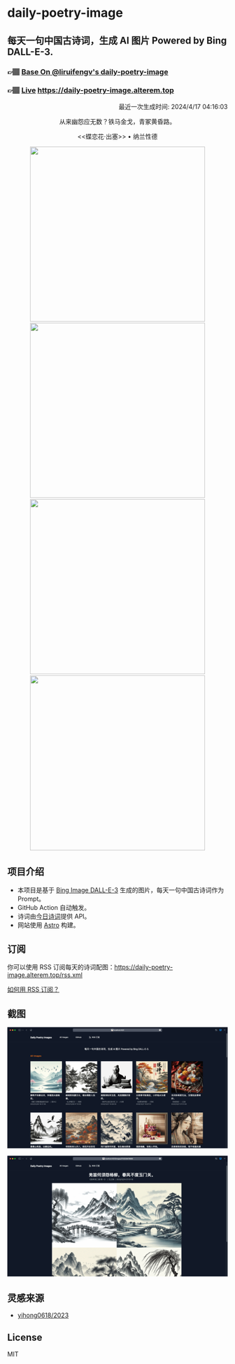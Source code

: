 
# daily-poetry-image

## 每天一句中国古诗词，生成 AI 图片 Powered by Bing DALL-E-3.

### 👉🏽 [Base On @liruifengv's daily-poetry-image](https://github.com/liruifengv/daily-poetry-image)

### 👉🏽 [Live](https://daily-poetry-image.alterem.top/) https://daily-poetry-image.alterem.top

<p align="right">
  最近一次生成时间: 2024/4/17 04:16:03
</p>
<p align="center">
从来幽怨应无数？铁马金戈，青冢黄昏路。
</p>
<p align="center">
<<蝶恋花·出塞>> • 纳兰性德
</p>
<p align="center">
<img src="https://tse2.mm.bing.net/th/id/OIG2.dlBDJFkD1wiDcxiejDbq" height="400" width="400" />
<img src="https://tse1.mm.bing.net/th/id/OIG2.3aFK5Zk4aqwH2SgkMhWr" height="400" width="400" />
<img src="https://tse3.mm.bing.net/th/id/OIG2.XqqQPSg69r4_NlS9uTfu" height="400" width="400" />
<img src="https://tse2.mm.bing.net/th/id/OIG2.3iFFLgcu4MrEDoIjWXPJ" height="400" width="400" />
</p>

## 项目介绍

-   本项目是基于 [Bing Image DALL-E-3](https://www.bing.com/images/create) 生成的图片，每天一句中国古诗词作为 Prompt。
-   GitHub Action 自动触发。
-   诗词由[今日诗词](https://www.jinrishici.com/)提供 API。
-   网站使用 [Astro](https://astro.build) 构建。

## 订阅

你可以使用 RSS 订阅每天的诗词配图：https://daily-poetry-image.alterem.top/rss.xml

[如何用 RSS 订阅？](https://zhuanlan.zhihu.com/p/55026716)

## 截图

![图片列表](./screenshots/Snipaste_2023-12-28_21-00-26.png)

![图片详情](./screenshots/Snipaste_2023-12-28_21-00-53.png)

## 灵感来源

-   [yihong0618/2023](https://github.com/yihong0618/2023)

## License

MIT
